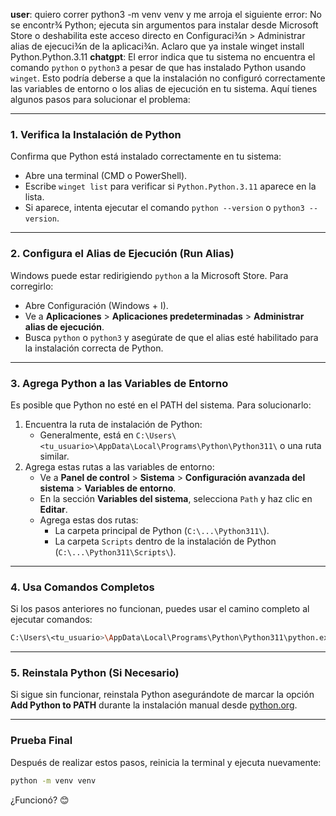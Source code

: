 **user**: quiero correr python3 -m venv venv y me arroja el siguiente error: No se encontr¾ Python; ejecuta sin argumentos para instalar desde Microsoft Store o deshabilita este acceso directo en Configuraci¾n > Administrar alias de ejecuci¾n de la aplicaci¾n. Aclaro que ya instale winget install Python.Python.3.11
**chatgpt**: El error indica que tu sistema no encuentra el comando `python` o `python3` a pesar de que has instalado Python usando `winget`. Esto podría deberse a que la instalación no configuró correctamente las variables de entorno o los alias de ejecución en tu sistema. Aquí tienes algunos pasos para solucionar el problema:

---

### 1. **Verifica la Instalación de Python**
Confirma que Python está instalado correctamente en tu sistema:
- Abre una terminal (CMD o PowerShell).
- Escribe `winget list` para verificar si `Python.Python.3.11` aparece en la lista.
- Si aparece, intenta ejecutar el comando `python --version` o `python3 --version`.

---

### 2. **Configura el Alias de Ejecución (Run Alias)**
Windows puede estar redirigiendo `python` a la Microsoft Store. Para corregirlo:
- Abre Configuración (Windows + I).
- Ve a **Aplicaciones** > **Aplicaciones predeterminadas** > **Administrar alias de ejecución**.
- Busca `python` o `python3` y asegúrate de que el alias esté habilitado para la instalación correcta de Python.

---

### 3. **Agrega Python a las Variables de Entorno**
Es posible que Python no esté en el PATH del sistema. Para solucionarlo:
1. Encuentra la ruta de instalación de Python:
   - Generalmente, está en `C:\Users\<tu_usuario>\AppData\Local\Programs\Python\Python311\` o una ruta similar.
2. Agrega estas rutas a las variables de entorno:
   - Ve a **Panel de control** > **Sistema** > **Configuración avanzada del sistema** > **Variables de entorno**.
   - En la sección **Variables del sistema**, selecciona `Path` y haz clic en **Editar**.
   - Agrega estas dos rutas:
     - La carpeta principal de Python (`C:\...\Python311\`).
     - La carpeta `Scripts` dentro de la instalación de Python (`C:\...\Python311\Scripts\`).

---

### 4. **Usa Comandos Completos**
Si los pasos anteriores no funcionan, puedes usar el camino completo al ejecutar comandos:
```bash
C:\Users\<tu_usuario>\AppData\Local\Programs\Python\Python311\python.exe -m venv venv
```

---

### 5. **Reinstala Python (Si Necesario)**
Si sigue sin funcionar, reinstala Python asegurándote de marcar la opción **Add Python to PATH** durante la instalación manual desde [python.org](https://www.python.org/downloads/).

---

### Prueba Final
Después de realizar estos pasos, reinicia la terminal y ejecuta nuevamente:
```bash
python -m venv venv
```

¿Funcionó? 😊